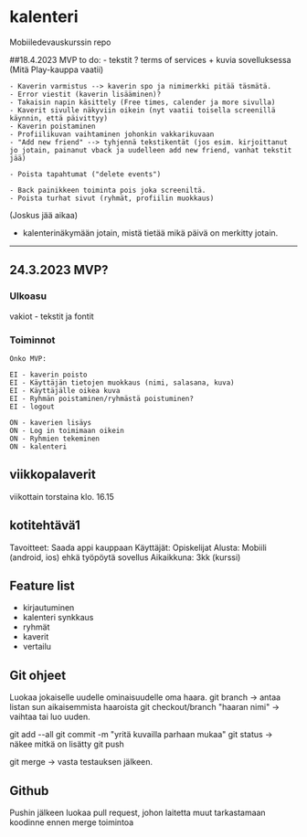 # kalenteri
Mobiiledevauskurssin repo

##18.4.2023
MVP to do:
	- tekstit ? terms of services + kuvia sovelluksessa (Mitä Play-kauppa vaatii)

	- Kaverin varmistus --> kaverin spo ja nimimerkki pitää täsmätä.
	- Error viestit (kaverin lisääminen)?
	- Takaisin napin käsittely (Free times, calender ja more sivulla)
	- Kaverit sivulle näkyviin oikein (nyt vaatii toisella screenillä käynnin, että päivittyy)
	- Kaverin poistaminen
	- Profiilikuvan vaihtaminen johonkin vakkarikuvaan
	- "Add new friend" --> tyhjennä tekstikentät (jos esim. kirjoittanut jo jotain, painanut vback ja uudelleen add new friend, vanhat tekstit jää)

	- Poista tapahtumat ("delete events")

	- Back painikkeen toiminta pois joka screeniltä.
	- Poista turhat sivut (ryhmät, profiilin muokkaus)



(Joskus jää aikaa)
- kalenterinäkymään jotain, mistä tietää mikä päivä on merkitty jotain.

---------------------------------------------------------------------------------------------

## 24.3.2023 MVP?
 ### Ulkoasu
  vakiot
	  - tekstit ja fontit

### Toiminnot
	Onko MVP:

	EI - kaverin poisto
	EI - Käyttäjän tietojen muokkaus (nimi, salasana, kuva)
	EI - Käyttäjälle oikea kuva
	EI - Ryhmän poistaminen/ryhmästä poistuminen?
	EI - logout

	ON - kaverien lisäys
	ON - Log in toimimaan oikein
	ON - Ryhmien tekeminen
	ON - kalenteri

## viikkopalaverit
viikottain torstaina klo. 16.15

## kotitehtävä1
Tavoitteet: Saada appi kauppaan
Käyttäjät: Opiskelijat
Alusta: Mobiili (android, ios) ehkä työpöytä sovellus
Aikaikkuna: 3kk (kurssi)

## Feature list
* kirjautuminen
* kalenteri synkkaus
* ryhmät
* kaverit
* vertailu

## Git ohjeet
Luokaa jokaiselle uudelle ominaisuudelle oma haara.
git branch -> antaa listan  sun aikaisemmista haaroista
git checkout/branch "haaran nimi" -> vaihtaa tai luo uuden.

git add --all
git commit -m "yritä kuvailla parhaan mukaa"
git status -> näkee mitkä on lisätty
git push

git merge -> vasta  testauksen jälkeen.

## Github
Pushin jälkeen luokaa pull request, johon laitetta muut tarkastamaan koodinne ennen merge toimintoa



